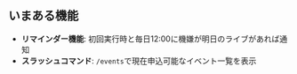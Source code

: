 ## いまある機能
- **リマインダー機能**: 初回実行時と毎日12:00に機嫌が明日のライブがあれば通知
- **スラッシュコマンド**: `/events`で現在申込可能なイベント一覧を表示
